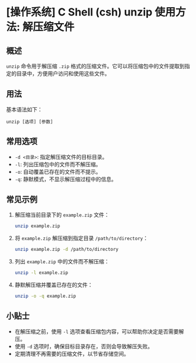 # [操作系统] C Shell (csh) unzip 使用方法: 解压缩文件

## 概述
`unzip` 命令用于解压缩 `.zip` 格式的压缩文件。它可以将压缩包中的文件提取到指定的目录中，方便用户访问和使用这些文件。

## 用法
基本语法如下：
```
unzip [选项] [参数]
```

## 常用选项
- `-d <目录>`: 指定解压缩文件的目标目录。
- `-l`: 列出压缩包中的文件而不解压缩。
- `-o`: 自动覆盖已存在的文件而不提示。
- `-q`: 静默模式，不显示解压缩过程中的信息。

## 常见示例
1. 解压缩当前目录下的 `example.zip` 文件：
   ```bash
   unzip example.zip
   ```

2. 将 `example.zip` 解压缩到指定目录 `/path/to/directory`：
   ```bash
   unzip example.zip -d /path/to/directory
   ```

3. 列出 `example.zip` 中的文件而不解压缩：
   ```bash
   unzip -l example.zip
   ```

4. 静默解压缩并覆盖已存在的文件：
   ```bash
   unzip -o -q example.zip
   ```

## 小贴士
- 在解压缩之前，使用 `-l` 选项查看压缩包内容，可以帮助你决定是否需要解压。
- 使用 `-d` 选项时，确保目标目录存在，否则会导致解压失败。
- 定期清理不再需要的压缩文件，以节省存储空间。